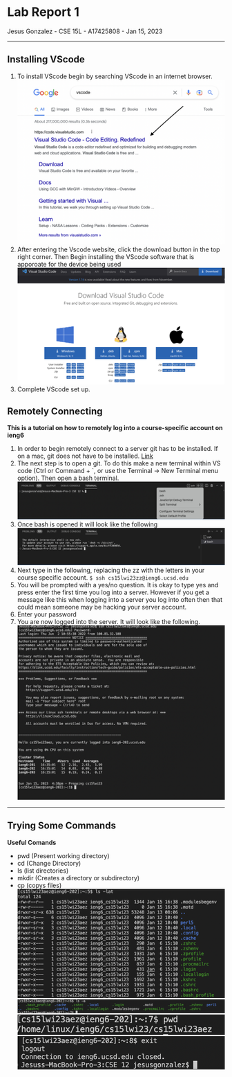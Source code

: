 # Lab Report 1
Jesus Gonzalez - CSE 15L - A17425808 - Jan 15, 2023

---
## Installing VScode
1. To install VScode begin by searching VScode in an internet browser.
![Image](VScode1.png)
2. After entering the Vscode website, click the download button in the top right corner. Then Begin installing the VScode software that is apporoate for the device being used
![Image](VScode2.png)
3. Complete VScode set up.
## Remotely Connecting
**This is a tutorial on how to remotely log into a course-specific account on ieng6**
1. In order to begin remotely connect to a server git has to be installed. If on a mac, git does not have to be installed.
[Link](https://gitforwindows.org/)
2. The next step is to open a git. To do this make a new terminal within VS code (Ctrl or Command + `, or use the Terminal → New Terminal menu option). Then open a bash terminal.
![Image](Git1.png)
3. Once bash is opened it will look like the following
![Image](Git2.png)
4. Next type in the following, replacing the zz with the letters in your course specific account.
`$ ssh cs15lwi23zz@ieng6.ucsd.edu`
5. You will be prompted with a yes/no question. It is okay to type yes and press enter the first time you log into a server. However if you get a message like this when logging into a server you log into often then that could mean someone may be hacking your server account.
6. Enter your password
7. You are now logged into the server. It will look like the following.
![Image](Git3.png)
---
## Trying Some Commands
**Useful Comands**
- pwd (Present working directory)
- cd (Change Directory)
- ls (list directories)
- mkdir (Creates a directory or subdirectory)
- cp (copys files)
![Image](Commands1.png)
![Image](Commands2.png)
![Image](Commands3.png)
![Image](Commands4.png)
